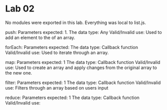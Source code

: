# Lab 02
No modules were exported in this lab. Everything was local to list.js.

push:
Parameters expected: 1.
The data type: Any
Valid/Invalid use: Used to add an element to the of an array.

forEach:
Parameters expected: 
The data type: Callback function
Valid/Invalid use: Used to iterate through an array.

map:
Parameters expected: 1
The data type: Callback function
Valid/Invalid use: Used to create an array and apply changes from the original array to the new one.

filter:
Parameters expected: 1
The data type: Callback function
Valid/Invalid use: Filters through an array based on users input

reduce:
Parameters expected: 1 
The data type: Callback function
Valid/Invalid use: 